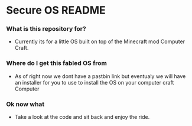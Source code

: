 # Secure OS README #

### What is this repository for? ###

* Currently its for a  little OS built on top of the Minecraft mod Computer Craft.

### Where do I get this fabled OS from ###

* As of right now we dont have a pastbin link but eventualy we will have an installer for you to use to install the OS on your computer craft Computer

### Ok now what ###

* Take a look at the code and sit back and enjoy the ride.
